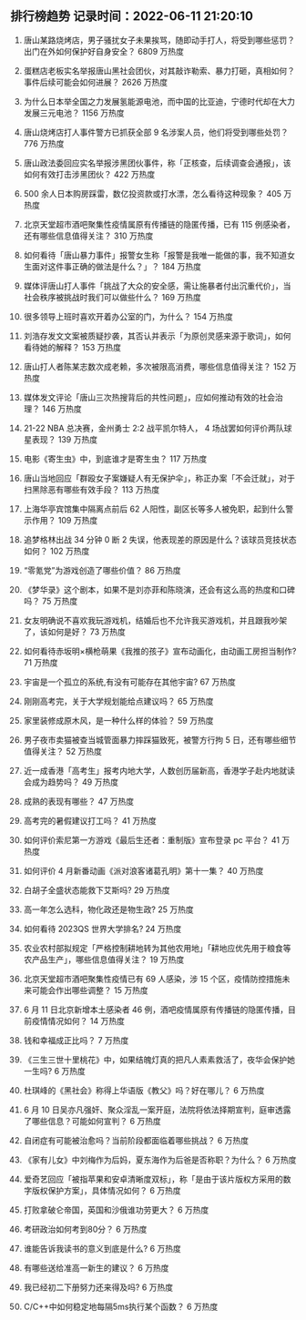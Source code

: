 
## 排行榜趋势 记录时间：2022-06-11 21:20:10
  
  1. 唐山某路烧烤店，男子骚扰女子未果挨骂，随即动手打人，将受到哪些惩罚？出门在外如何保护好自身安全？ 6809 万热度
    
  2. 蛋糕店老板实名举报唐山黑社会团伙，对其敲诈勒索、暴力打砸，真相如何？事件后续可能会如何进展？ 2626 万热度
    
  3. 为什么日本举全国之力发展氢能源电池，而中国的比亚迪，宁德时代却在大力发展三元电池？ 1156 万热度
    
  4. 唐山烧烤店打人事件警方已抓获全部 9 名涉案人员，他们将受到哪些处罚？ 776 万热度
    
  5. 唐山政法委回应实名举报涉黑团伙事件，称「正核查，后续调查会通报」，该如何有效打击涉黑团伙？ 422 万热度
    
  6. 500 余人日本购房踩雷，数亿投资款或打水漂，怎么看待这种现象？ 405 万热度
    
  7. 北京天堂超市酒吧聚集性疫情属原有传播链的隐匿传播，已有 115 例感染者，还有哪些信息值得关注？ 310 万热度
    
  8. 如何看待「唐山暴力事件」报警女生称「报警是我唯一能做的事，我不知道女生面对这件事正确的做法是什么？」？ 184 万热度
    
  9. 媒体评唐山打人事件「挑战了大众的安全感，需让施暴者付出沉重代价」，当社会秩序被挑战时我们可以做些什么？ 169 万热度
    
  10. 很多领导上班时喜欢开着办公室的门，为什么？ 154 万热度
    
  11. 刘浩存发文文案被质疑抄袭，其否认并表示「为原创灵感来源于歌词」，如何看待她的解释？ 153 万热度
    
  12. 唐山打人者陈某志数次成老赖，多次被限高消费，哪些信息值得关注？ 152 万热度
    
  13. 媒体发文评论「唐山三次热搜背后的共性问题」，应如何推动有效的社会治理？ 146 万热度
    
  14. 21-22 NBA 总决赛，金州勇士 2:2 战平凯尔特人， 4 场战罢如何评价两队球星表现？ 139 万热度
    
  15. 电影《寄生虫》中，到底谁才是寄生虫？ 117 万热度
    
  16. 唐山当地回应「群殴女子案嫌疑人有无保护伞」，称正办案「不会迁就」，对于扫黑除恶有哪些有效手段？ 113 万热度
    
  17. 上海华亭宾馆集中隔离点前后 62 人阳性，副区长等多人被免职，起到什么警示作用？ 109 万热度
    
  18. 追梦格林出战 34 分钟 0 断 2 失误，他表现差的原因是什么？该球员竞技状态如何？ 102 万热度
    
  19. “零氪党”为游戏创造了哪些价值？ 86 万热度
    
  20. 《梦华录》这个剧本，如果不是刘亦菲和陈晓演，还会有这么高的热度和口碑吗？ 75 万热度
    
  21. 女友明确说不喜欢我玩游戏机，结婚后也不允许我买游戏机，并且跟我吵架了，该如何是好？ 73 万热度
    
  22. 如何看待赤坂明×横枪萌果《我推的孩子》宣布动画化，由动画工房担当制作? 71 万热度
    
  23. 宇宙是一个孤立的系统,有没有可能存在其他宇宙? 67 万热度
    
  24. 刚刚高考完，关于大学规划能给点建议吗？ 65 万热度
    
  25. 家里装修成原木风，是一种什么样的体验？ 59 万热度
    
  26. 男子夜市卖猫被查当城管面暴力摔踩猫致死，被警方行拘 5 日，还有哪些细节值得关注？ 52 万热度
    
  27. 近一成香港「高考生」报考内地大学，人数创历届新高，香港学子赴内地就读会成为趋势吗？ 49 万热度
    
  28. 成熟的表现有哪些？ 47 万热度
    
  29. 高考完的暑假建议打工吗？ 41 万热度
    
  30. 如何评价索尼第一方游戏《最后生还者：重制版》宣布登录 pc 平台？ 41 万热度
    
  31. 如何评价 4 月新番动画《派对浪客诸葛孔明》第十一集？ 40 万热度
    
  32. 白胡子全盛状态能救下艾斯吗? 29 万热度
    
  33. 高一年怎么选科，物化政还是物生政? 25 万热度
    
  34. 如何看待 2023QS 世界大学排名? 24 万热度
    
  35. 农业农村部拟规定「严格控制耕地转为其他农用地」「耕地应优先用于粮食等农产品生产」，哪些信息值得关注？ 19 万热度
    
  36. 北京天堂超市酒吧聚集性疫情已有 69 人感染，涉 15 个区，疫情防控措施未来可能会作出哪些调整？ 15 万热度
    
  37. 6 月 11 日北京新增本土感染者 46 例，酒吧疫情属原有传播链的隐匿传播，目前疫情情况如何？ 14 万热度
    
  38. 钱和幸福成正比吗？ 7 万热度
    
  39. 《三生三世十里桃花》中，如果结魄灯真的把凡人素素救活了，夜华会保护她一生吗? 6 万热度
    
  40. 杜琪峰的《黑社会》称得上华语版《教父》吗？好在哪儿？ 6 万热度
    
  41. 6 月 10 日吴亦凡强奸、聚众淫乱一案开庭，法院将依法择期宣判，庭审透露了哪些信息？可能如何宣判？ 6 万热度
    
  42. 自闭症有可能被治愈吗？当前阶段都面临着哪些挑战？ 6 万热度
    
  43. 《家有儿女》中刘梅作为后妈，夏东海作为后爸是否称职？为什么？ 6 万热度
    
  44. 爱奇艺回应「被指苹果和安卓清晰度双标」，称「是由于该片版权方采用的数字版权保护方案」，具体情况如何？ 6 万热度
    
  45. 打败拿破仑帝国，英国和沙俄谁功劳更大？ 6 万热度
    
  46. 考研政治如何考到80分？ 6 万热度
    
  47. 谁能告诉我读书的意义到底是什么? 6 万热度
    
  48. 有哪些送给准高一新生的建议？ 6 万热度
    
  49. 我已经初二下册努力还来得及吗? 6 万热度
    
  50. C/C++中如何稳定地每隔5ms执行某个函数？ 6 万热度
    